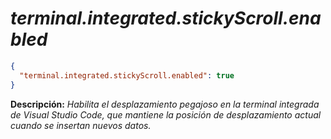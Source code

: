 <!-- Autor: Daniel Benjamin Perez Morales -->
<!-- GitHub: https://github.com/DanielBenjaminPerezMoralesDev13 -->
<!-- Gitlab: https://gitlab.com/DanielBenjaminPerezMoralesDev13 -->
<!-- Correo electrónico: danielperezdev@proton.me -->

# ***terminal.integrated.stickyScroll.enabled***

```json
{
  "terminal.integrated.stickyScroll.enabled": true
}
```

**Descripción:** *Habilita el desplazamiento pegajoso en la terminal integrada de Visual Studio Code, que mantiene la posición de desplazamiento actual cuando se insertan nuevos datos.*
